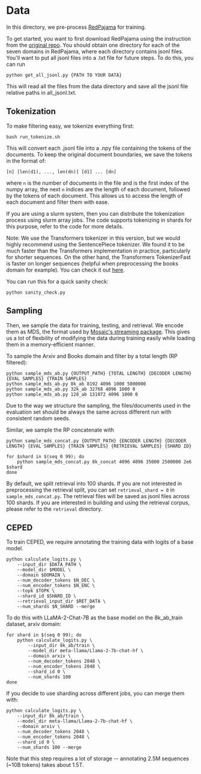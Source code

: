 # Data

In this directory, we pre-process [RedPajama](https://github.com/togethercomputer/RedPajama-Data/tree/rp_v1) for training. 

To get started, you want to first download RedPajama using the instruction from the [original repo](https://github.com/togethercomputer/RedPajama-Data/tree/rp_v1/data_prep).
You should obtain one directory for each of the seven domains in RedPajama, where each directory contains jsonl files.
You'll want to put all jsonl files into a .txt file for future steps.
To do this, you can run 
```
python get_all_jsonl.py {PATH TO YOUR DATA}
```
This will read all the files from the data directory and save all the jsonl file relative paths in all_jsonl.txt.

## Tokenization
To make filtering easy, we tokenize everything first:
```
bash run_tokenize.sh
```
This will convert each .jsonl file into a .npy file containing the tokens of the documents.
To keep the original document boundaries, we save the tokens in the format of:
```
[n] [len(d1), ..., len(dn)] [d1] ... [dn]
```
where `n` is the number of documents in the file and is the first index of the numpy array, the next `n` indices are the length of each document, followed by the tokens of each document.
This allows us to access the length of each document and filter them with ease. 

If you are using a slurm system, then you can distribute the tokenization process using slurm array jobs. 
The code supports tokenizing in shards for this purpose, refer to the code for more details. 

Note: We use the Transformers tokenizer in this version, but we would highly recommend using the SentencePiece tokenizer. 
We found it to be much faster than the Transformers implementation in practice, particularly for shorter sequences.
On the other hand, the Transformers TokenizerFast is faster on longer sequences (helpful when preprocessing the books domain for example). 
You can check it out [here](https://github.com/facebookresearch/llama/blob/main/llama/tokenizer.py).

You can run this for a quick sanity check:
```
python sanity_check.py
```

## Sampling
Then, we sample the data for training, testing, and retrieval. 
We encode them as MDS, the format used by [Mosaic's streaming package](https://docs.mosaicml.com/projects/streaming/en/stable/index.html).
This gives us a lot of flexbility of modifying the data during training easily while loading them in a memory-efficient manner. 

To sample the Arxiv and Books domain and filter by a total length (RP filtered):
```
python sample_mds_ab.py {OUTPUT_PATH} {TOTAL LENGTH} {DECODER LENGTH} {EVAL SAMPLES} {TRAIN SAMPLES}
python sample_mds_ab.py 8k_ab 8192 4096 1000 5000000
python sample_mds_ab.py 32k_ab 32768 4096 1000 0
python sample_mds_ab.py 128_ab 131072 4096 1000 0
```
Due to the way we structure the sampling, the files/documents used in the evaluation set should be always the same across different run with consistent random seeds.

Similar, we sample the RP concatenate with
```
python sample_mds_concat.py {OUTPUT_PATH} {ENCODER LENGTH} {DECODER LENGTH} {EVAL SAMPLES} {TRAIN SAMPLES} {RETRIEVAL SAMPLES} {SHARD ID}

for $shard in $(seq 0 99); do
    python sample_mds_concat.py 8k_concat 4096 4096 35000 2500000 2e6 $shard
done
```
By default, we split retrieval into 100 shards. If you are not interested in preprocessing the retrieval split, you can set `retrieval_shard = 0` in `sample_mds_concat.py`.
The retrieval files will be saved as jsonl files across 100 shards. If you are interested in building and using the retrieval corpus, please refer to the `retrieval` directory.

## CEPED

To train CEPED, we require annotating the training data with logits of a base model.
```
python calculate_logits.py \
    --input_dir $DATA_PATH \
    --model_dir $MODEL \
    --domain $DOMAIN \
    --num_decoder_tokens $N_DEC \
    --num_encoder_tokens $N_ENC \
    --topk $TOPK \
    --shard_id $SHARD_ID \
    --retrieval_input_dir $RET_DATA \
    --num_shards $N_SHARD --merge
```

To do this with LLaMA-2-Chat-7B as the base model on the 8k_ab_train dataset, arxiv domain:
```
for shard in $(seq 0 99); do
    python calculate_logits.py \
        --input_dir 8k_ab/train \
        --model_dir meta-llama/Llama-2-7b-chat-hf \
        --domain arxiv \
        --num_decoder_tokens 2048 \
        --num_encoder_tokens 2048 \
        --shard_id 0 \
        --num_shards 100
done
```
If you decide to use sharding across different jobs, you can merge them with:
```
python calculate_logits.py \
    --input_dir 8k_ab/train \
    --model_dir meta-llama/Llama-2-7b-chat-hf \
    --domain arxiv \
    --num_decoder_tokens 2048 \
    --num_encoder_tokens 2048 \
    --shard_id 0 \
    --num_shards 100 --merge
```

Note that this step requires a lot of storage -- annotating 2.5M sequences (~10B tokens) takes about 1.5T.
